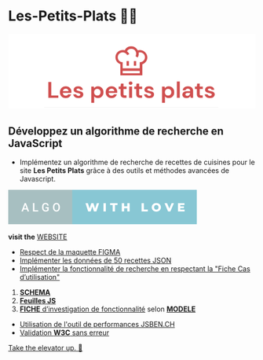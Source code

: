 # Les-Petits-Plats 👨‍🍳

![Logo](/assets/image/logo.png)

## Développez un algorithme de recherche en JavaScript

- Implémentez un algorithme de recherche de recettes de cuisines pour le site **Les Petits Plats** grâce à des outils et méthodes avancées de Javascript.

[![forthebadge](assets/image/algo-with-love.svg)](https://forthebadge.com)

**visit the** [WEBSITE](https://git504.github.io/Les-Petits-Plats/)

- [Respect de la maquette FIGMA](https://www.figma.com/file/xqeE1ZKlHUWi2Efo8r73NK)
- [Implémenter les données de 50 recettes JSON](https://github.com/git504/Les-Petits-Plats/blob/main/recipes.json)
- [Implémenter la fonctionnalité de recherche en respectant la "Fiche Cas d’utilisation"](https://github.com/git504/Les-Petits-Plats/blob/main/assets/doc/description%20du%20cas%20d%E2%80%99utilisation%20de%20recherche.pdf)

1. [**SCHEMA**](https://github.com/git504/Les-Petits-Plats/blob/main/assets/schemaAlgo/schema.pdf)
2. [**Feuilles JS**](https://github.com/git504/Les-Petits-Plats/tree/main/assets/schemaAlgo)
3. [**FICHE** d’investigation de fonctionnalité](https://github.com/git504/Les-Petits-Plats/blob/main/assets/schemaAlgo/fiche.pdf) selon [**MODELE**](https://github.com/git504/Les-Petits-Plats/blob/main/assets/doc/Fiche%20d%E2%80%99investigation%20de%20fonctionnalit%C3%A9.pdf)

- [Utilisation de l'outil de performances JSBEN.CH](https://jsben.ch/grajw)
- [Validation **W3C** sans erreur](https://validator.w3.org/nu/?doc=https%3A%2F%2Fgit504.github.io%2FLes-Petits-Plats%2F)

[Take the elevator up. 🚀](#les-petits-plats-)

